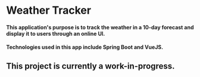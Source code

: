 # Weather Tracker
#### This application's purpose is to track the weather in a 10-day forecast and display it to users through an online UI.
#### Technologies used in this app include Spring Boot and VueJS.

## This project is currently a work-in-progress.